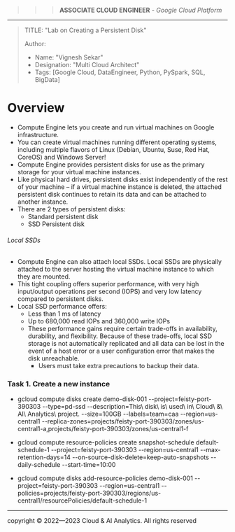 >>> **ASSOCIATE CLOUD ENGINEER** - *Google Cloud Platform*
------------------------

> TITLE: "Lab on Creating a Persistent Disk"
> 
> Author:
  >- Name: "Vignesh Sekar"
  >- Designation: "Multi Cloud Architect"
  >- Tags: [Google Cloud, DataEngineer, Python, PySpark, SQL, BigData]

# Overview

* Compute Engine lets you create and run virtual machines on Google infrastructure. 
* You can create virtual machines running different operating systems, including multiple flavors of Linux (Debian, Ubuntu, Suse, Red Hat, CoreOS) and Windows Server!
* Compute Engine provides persistent disks for use as the primary storage for your virtual machine instances. 
* Like physical hard drives, persistent disks exist independently of the rest of your machine – if a virtual machine instance is deleted, the attached persistent disk continues to retain its data and can be attached to another instance.
* There are 2 types of persistent disks:
    * Standard persistent disk
    * SSD Persistent disk

###### Local SSDs

* Compute Engine can also attach local SSDs. Local SSDs are physically attached to the server hosting the virtual machine instance to which they are mounted. 
* This tight coupling offers superior performance, with very high input/output operations per second (IOPS) and very low latency compared to persistent disks.
* Local SSD performance offers:
    * Less than 1 ms of latency
    * Up to 680,000 read IOPs and 360,000 write IOPs
    * These performance gains require certain trade-offs in availability, durability, and flexibility. Because of these trade-offs, local SSD storage is not automatically replicated and all data can be lost in the event of a host error or a user configuration error that makes the disk unreachable. 
      * Users must take extra precautions to backup their data.



### Task 1. Create a new instance


* gcloud compute disks create demo-disk-001 --project=feisty-port-390303 --type=pd-ssd --description=This\ disk\ is\ used\ in\ Cloud\ \&\ AI\ Analytics\ project. --size=100GB --labels=team=caa --region=us-central1 --replica-zones=projects/feisty-port-390303/zones/us-central1-a,projects/feisty-port-390303/zones/us-central1-f


* gcloud compute resource-policies create snapshot-schedule default-schedule-1 --project=feisty-port-390303 --region=us-central1 --max-retention-days=14 --on-source-disk-delete=keep-auto-snapshots --daily-schedule --start-time=10:00


* gcloud compute disks add-resource-policies demo-disk-001 --project=feisty-port-390303 --region=us-central1 --policies=projects/feisty-port-390303/regions/us-central1/resourcePolicies/default-schedule-1

------------------------------------------------------------------------------------------------------------------
  <div class="footer">
              copyright © 2022—2023 Cloud & AI Analytics. 
                                      All rights reserved
          </div>